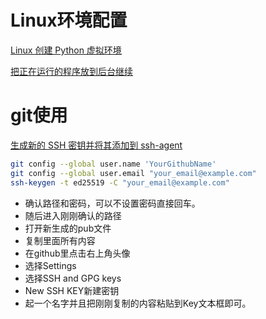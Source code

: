 

# Linux环境配置

 [Linux 创建 Python 虚拟环境](https://www.cnblogs.com/AllenMi/p/16367557.html)

 [把正在运行的程序放到后台继续](https://blog.51cto.com/lhrbest/5095909)

# git使用

[生成新的 SSH 密钥并将其添加到 ssh-agent](https://docs.github.com/zh/authentication/connecting-to-github-with-ssh/generating-a-new-ssh-key-and-adding-it-to-the-ssh-agent)

```bash
git config --global user.name 'YourGithubName'
git config --global user.email "your_email@example.com"
ssh-keygen -t ed25519 -C "your_email@example.com"
```

+ 确认路径和密码，可以不设置密码直接回车。
+ 随后进入刚刚确认的路径
+ 打开新生成的pub文件
+ 复制里面所有内容
+ 在github里点击右上角头像
+ 选择Settings
+ 选择SSH and GPG keys
+ New SSH KEY新建密钥
+ 起一个名字并且把刚刚复制的内容粘贴到Key文本框即可。
